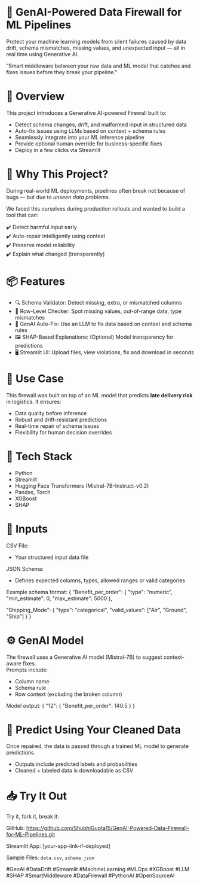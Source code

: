 
🧱 GenAI-Powered Data Firewall for ML Pipelines
===============================================================================

Protect your machine learning models from silent failures caused by data drift,
schema mismatches, missing values, and unexpected input — all in real time 
using Generative AI.

“Smart middleware between your raw data and ML model that catches and fixes 
issues before they break your pipeline.”


🚀 Overview
===============================================================================

This project introduces a Generative AI-powered Firewall built to:

- Detect schema changes, drift, and malformed input in structured data
- Auto-fix issues using LLMs based on context + schema rules
- Seamlessly integrate into your ML inference pipeline
- Provide optional human override for business-specific fixes
- Deploy in a few clicks via Streamlit


🧠 Why This Project?
===============================================================================

During real-world ML deployments, pipelines often break not because of bugs — 
but due to *unseen data problems*.

We faced this ourselves during production rollouts and wanted to build a tool that can:

✔️ Detect harmful input early  
✔️ Auto-repair intelligently using context  
✔️ Preserve model reliability  
✔️ Explain what changed (transparently)


📦 Features
===============================================================================

- 🔍 Schema Validator: Detect missing, extra, or mismatched columns
- 🚨 Row-Level Checker: Spot missing values, out-of-range data, type mismatches
- 🤖 GenAI Auto-Fix: Use an LLM to fix data based on context and schema rules
- 🖼️ SHAP-Based Explanations: (Optional) Model transparency for predictions
- 🖥️ Streamlit UI: Upload files, view violations, fix and download in seconds


🧪 Use Case
===============================================================================

This firewall was built on top of an ML model that predicts **late delivery risk** 
in logistics. It ensures:

- Data quality before inference  
- Robust and drift-resistant predictions  
- Real-time repair of schema issues  
- Flexibility for human decision overrides


🧰 Tech Stack
===============================================================================

- Python  
- Streamlit  
- Hugging Face Transformers (Mistral-7B-Instruct-v0.2)  
- Pandas, Torch  
- XGBoost  
- SHAP


📄 Inputs
===============================================================================

CSV File:
- Your structured input data file

JSON Schema:
- Defines expected columns, types, allowed ranges or valid categories

Example schema format:
{
  "Benefit_per_order": {
    "type": "numeric",
    "min_estimate": 0,
    "max_estimate": 5000
  },
  
  "Shipping_Mode": {
    "type": "categorical",
    "valid_values": ["Air", "Ground", "Ship"]
  }
}


⚙️ GenAI Model
===============================================================================

The firewall uses a Generative AI model (Mistral-7B) to suggest context-aware fixes.  
Prompts include:
- Column name  
- Schema rule  
- Row context (excluding the broken column)

Model output:
{
  "12": {
    "Benefit_per_order": 140.5
  }
}


🧠 Predict Using Your Cleaned Data
===============================================================================

Once repaired, the data is passed through a trained ML model to generate predictions.

- Outputs include predicted labels and probabilities
- Cleaned + labeled data is downloadable as CSV


📥 Try It Out
===============================================================================

Try it, fork it, break it:

GitHub: https://github.com/ShubhiGupta15/GenAI-Powered-Data-Firewall-for-ML-Pipelines.git

Streamlit App: [your-app-link-if-deployed]  

Sample Files: `data.csv`, `schema.json`

#GenAI #DataDrift #Streamlit #MachineLearning #MLOps #XGBoost #LLM #SHAP #SmartMiddleware #DataFirewall #PythonAI #OpenSourceAI
